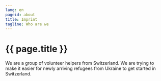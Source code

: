 ```yaml
---
lang: en
pageid: about
title: Imprint
tagline: Who are we
---
```

# {{ page.title }}

We are a group of volunteer helpers from Switzerland. 
We are trying to make it easier for newly arriving refugees from Ukraine to get started in Switzerland.